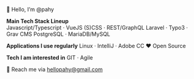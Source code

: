 👋 Hello, I’m @pahy

**Main Tech Stack Lineup**  
Javascript/Typescript · VueJS
(S)CSS · REST/GraphQL
Laravel · Typo3 · Grav CMS
PostgreSQL · MariaDB/MySQL  

**Applications I use regularly**
Linux · IntelliJ · Adobe CC
:heart: Open Source

**Tech I am interested in**
GIT · Agile

📨 Reach me via hellopahy@gmail.com

<!-- 
- 👀 I’m interested in 
- 🌱 I’m currently learning 
- 💞️ I’m looking to collaborate on ...
- 
-->
<!---
pahy/pahy is a ✨ special ✨ repository because its `README.md` (this file) appears on your GitHub profile.
You can click the Preview link to take a look at your changes.
--->

